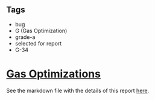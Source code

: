 ## Tags

- bug
- G (Gas Optimization)
- grade-a
- selected for report
- G-34

# [Gas Optimizations](https://github.com/code-423n4/2022-11-debtdao-findings/issues/452) 

See the markdown file with the details of this report [here](https://github.com/code-423n4/2022-11-debtdao-findings/blob/main/data/IllIllI-G.md).